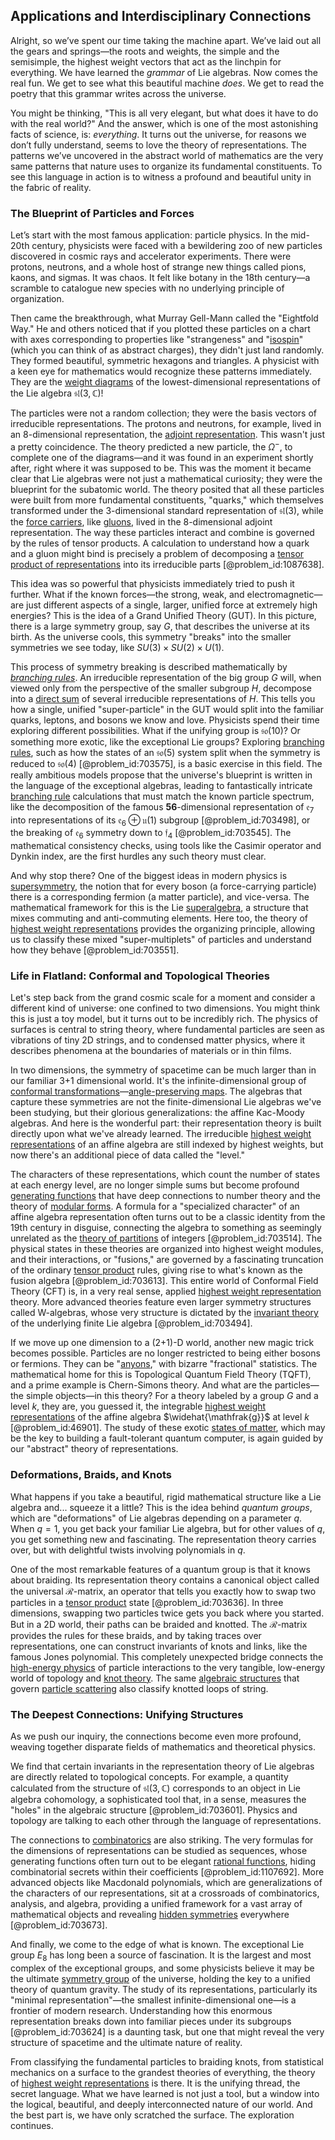 ## Applications and Interdisciplinary Connections

Alright, so we’ve spent our time taking the machine apart. We’ve laid out all the gears and springs—the roots and weights, the simple and the semisimple, the highest weight vectors that act as the linchpin for everything. We have learned the *grammar* of Lie algebras. Now comes the real fun. We get to see what this beautiful machine *does*. We get to read the poetry that this grammar writes across the universe.

You might be thinking, "This is all very elegant, but what does it have to do with the real world?" And the answer, which is one of the most astonishing facts of science, is: *everything*. It turns out the universe, for reasons we don’t fully understand, seems to love the theory of representations. The patterns we’ve uncovered in the abstract world of mathematics are the very same patterns that nature uses to organize its fundamental constituents. To see this language in action is to witness a profound and beautiful unity in the fabric of reality.

### The Blueprint of Particles and Forces

Let’s start with the most famous application: particle physics. In the mid-20th century, physicists were faced with a bewildering zoo of new particles discovered in cosmic rays and accelerator experiments. There were protons, neutrons, and a whole host of strange new things called pions, kaons, and sigmas. It was chaos. It felt like botany in the 18th century—a scramble to catalogue new species with no underlying principle of organization.

Then came the breakthrough, what Murray Gell-Mann called the "Eightfold Way." He and others noticed that if you plotted these particles on a chart with axes corresponding to properties like "strangeness" and "[isospin](@article_id:156020)" (which you can think of as abstract charges), they didn't just land randomly. They formed beautiful, symmetric hexagons and triangles. A physicist with a keen eye for mathematics would recognize these patterns immediately. They are the [weight diagrams](@article_id:204140) of the lowest-dimensional representations of the Lie algebra $\mathfrak{sl}(3, \mathbb{C})$!

The particles were not a random collection; they were the basis vectors of irreducible representations. The protons and neutrons, for example, lived in an 8-dimensional representation, the [adjoint representation](@article_id:146279). This wasn't just a pretty coincidence. The theory predicted a new particle, the $\Omega^-$, to complete one of the diagrams—and it was found in an experiment shortly after, right where it was supposed to be. This was the moment it became clear that Lie algebras were not just a mathematical curiosity; they were the blueprint for the subatomic world. The theory posited that all these particles were built from more fundamental constituents, "quarks," which themselves transformed under the 3-dimensional standard representation of $\mathfrak{sl}(3)$, while the [force carriers](@article_id:160940), like [gluons](@article_id:151233), lived in the 8-dimensional adjoint representation. The way these particles interact and combine is governed by the rules of tensor products. A calculation to understand how a quark and a gluon might bind is precisely a problem of decomposing a [tensor product of representations](@article_id:136656) into its irreducible parts [@problem_id:1087638].

This idea was so powerful that physicists immediately tried to push it further. What if the known forces—the strong, weak, and electromagnetic—are just different aspects of a single, larger, unified force at extremely high energies? This is the idea of a Grand Unified Theory (GUT). In this picture, there is a large symmetry group, say $G$, that describes the universe at its birth. As the universe cools, this symmetry "breaks" into the smaller symmetries we see today, like $SU(3) \times SU(2) \times U(1)$.

This process of symmetry breaking is described mathematically by *[branching rules](@article_id:137860)*. An irreducible representation of the big group $G$ will, when viewed only from the perspective of the smaller subgroup $H$, decompose into a [direct sum](@article_id:156288) of several irreducible representations of $H$. This tells you how a single, unified "super-particle" in the GUT would split into the familiar quarks, leptons, and bosons we know and love. Physicists spend their time exploring different possibilities. What if the unifying group is $\mathfrak{so}(10)$? Or something more exotic, like the exceptional Lie groups? Exploring [branching rules](@article_id:137860), such as how the states of an $\mathfrak{so}(5)$ system split when the symmetry is reduced to $\mathfrak{so}(4)$ [@problem_id:703575], is a basic exercise in this field. The really ambitious models propose that the universe's blueprint is written in the language of the exceptional algebras, leading to fantastically intricate [branching rule](@article_id:136383) calculations that must match the known particle spectrum, like the decomposition of the famous $\mathbf{56}$-dimensional representation of $\mathfrak{e}_7$ into representations of its $\mathfrak{e}_6 \oplus \mathfrak{u}(1)$ subgroup [@problem_id:703498], or the breaking of $\mathfrak{e}_6$ symmetry down to $\mathfrak{f}_4$ [@problem_id:703545]. The mathematical consistency checks, using tools like the Casimir operator and Dynkin index, are the first hurdles any such theory must clear.

And why stop there? One of the biggest ideas in modern physics is [supersymmetry](@article_id:155283), the notion that for every boson (a force-carrying particle) there is a corresponding fermion (a matter particle), and vice-versa. The mathematical framework for this is the Lie [superalgebra](@article_id:199445), a structure that mixes commuting and anti-commuting elements. Here too, the theory of [highest weight representations](@article_id:183537) provides the organizing principle, allowing us to classify these mixed "super-multiplets" of particles and understand how they behave [@problem_id:703551].

### Life in Flatland: Conformal and Topological Theories

Let's step back from the grand cosmic scale for a moment and consider a different kind of universe: one confined to two dimensions. You might think this is just a toy model, but it turns out to be incredibly rich. The physics of surfaces is central to string theory, where fundamental particles are seen as vibrations of tiny 2D strings, and to condensed matter physics, where it describes phenomena at the boundaries of materials or in thin films.

In two dimensions, the symmetry of spacetime can be much larger than in our familiar 3+1 dimensional world. It's the infinite-dimensional group of [conformal transformations](@article_id:159369)—[angle-preserving maps](@article_id:160330). The algebras that capture these symmetries are not the finite-dimensional Lie algebras we've been studying, but their glorious generalizations: the affine Kac-Moody algebras. And here is the wonderful part: their representation theory is built directly upon what we've already learned. The irreducible [highest weight representations](@article_id:183537) of an affine algebra are still indexed by highest weights, but now there's an additional piece of data called the "level."

The characters of these representations, which count the number of states at each energy level, are no longer simple sums but become profound [generating functions](@article_id:146208) that have deep connections to number theory and the theory of [modular forms](@article_id:159520). A formula for a "specialized character" of an affine algebra representation often turns out to be a classic identity from the 19th century in disguise, connecting the algebra to something as seemingly unrelated as the [theory of partitions](@article_id:636470) of integers [@problem_id:703514]. The physical states in these theories are organized into highest weight modules, and their interactions, or "fusions," are governed by a fascinating truncation of the ordinary [tensor product](@article_id:140200) rules, giving rise to what's known as the fusion algebra [@problem_id:703613]. This entire world of Conformal Field Theory (CFT) is, in a very real sense, applied [highest weight representation](@article_id:190042) theory. More advanced theories feature even larger symmetry structures called W-algebras, whose very structure is dictated by the [invariant theory](@article_id:144641) of the underlying finite Lie algebra [@problem_id:703494].

If we move up one dimension to a (2+1)-D world, another new magic trick becomes possible. Particles are no longer restricted to being either bosons or fermions. They can be "[anyons](@article_id:143259)," with bizarre "fractional" statistics. The mathematical home for this is Topological Quantum Field Theory (TQFT), and a prime example is Chern-Simons theory. And what are the particles—the simple objects—in this theory? For a theory labeled by a group $G$ and a level $k$, they are, you guessed it, the integrable [highest weight representations](@article_id:183537) of the affine algebra $\widehat{\mathfrak{g}}$ at level $k$ [@problem_id:46901]. The study of these exotic [states of matter](@article_id:138942), which may be the key to building a fault-tolerant quantum computer, is again guided by our "abstract" theory of representations.

### Deformations, Braids, and Knots

What happens if you take a beautiful, rigid mathematical structure like a Lie algebra and... squeeze it a little? This is the idea behind *quantum groups*, which are "deformations" of Lie algebras depending on a parameter $q$. When $q=1$, you get back your familiar Lie algebra, but for other values of $q$, you get something new and fascinating. The representation theory carries over, but with delightful twists involving polynomials in $q$.

One of the most remarkable features of a quantum group is that it knows about braiding. Its representation theory contains a canonical object called the universal $\mathcal{R}$-matrix, an operator that tells you exactly how to swap two particles in a [tensor product](@article_id:140200) state [@problem_id:703636]. In three dimensions, swapping two particles twice gets you back where you started. But in a 2D world, their paths can be braided and knotted. The $\mathcal{R}$-matrix provides the rules for these braids, and by taking traces over representations, one can construct invariants of knots and links, like the famous Jones polynomial. This completely unexpected bridge connects the [high-energy physics](@article_id:180766) of particle interactions to the very tangible, low-energy world of topology and [knot theory](@article_id:140667). The same [algebraic structures](@article_id:138965) that govern [particle scattering](@article_id:152447) also classify knotted loops of string.

### The Deepest Connections: Unifying Structures

As we push our inquiry, the connections become even more profound, weaving together disparate fields of mathematics and theoretical physics.

We find that certain invariants in the representation theory of Lie algebras are directly related to topological concepts. For example, a quantity calculated from the structure of $\mathfrak{sl}(3, \mathbb{C})$ corresponds to an object in Lie algebra cohomology, a sophisticated tool that, in a sense, measures the "holes" in the algebraic structure [@problem_id:703601]. Physics and topology are talking to each other through the language of representations.

The connections to [combinatorics](@article_id:143849) are also striking. The very formulas for the dimensions of representations can be studied as sequences, whose generating functions often turn out to be elegant [rational functions](@article_id:153785), hiding combinatorial secrets within their coefficients [@problem_id:1107692]. More advanced objects like Macdonald polynomials, which are generalizations of the characters of our representations, sit at a crossroads of combinatorics, analysis, and algebra, providing a unified framework for a vast array of mathematical objects and revealing [hidden symmetries](@article_id:146828) everywhere [@problem_id:703673].

And finally, we come to the edge of what is known. The exceptional Lie group $E_8$ has long been a source of fascination. It is the largest and most complex of the exceptional groups, and some physicists believe it may be the ultimate [symmetry group](@article_id:138068) of the universe, holding the key to a unified theory of quantum gravity. The study of its representations, particularly its "minimal representation"—the smallest infinite-dimensional one—is a frontier of modern research. Understanding how this enormous representation breaks down into familiar pieces under its subgroups [@problem_id:703624] is a daunting task, but one that might reveal the very structure of spacetime and the ultimate nature of reality.

From classifying the fundamental particles to braiding knots, from statistical mechanics on a surface to the grandest theories of everything, the theory of [highest weight representations](@article_id:183537) is there. It is the unifying thread, the secret language. What we have learned is not just a tool, but a window into the logical, beautiful, and deeply interconnected nature of our world. And the best part is, we have only scratched the surface. The exploration continues.
